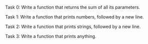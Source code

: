 Task 0:
Write a function that returns the sum of all its parameters.

Task 1:
Write a function that prints numbers, followed by a new line.

Task 2:
Write a function that prints strings, followed by a new line.

Task 3:
Write a function that prints anything.